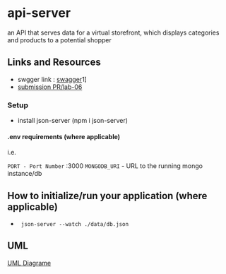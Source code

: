 # api-server
an API that serves data for a virtual storefront, which displays categories and products to a potential shopper 


 ## Links and Resources
- swgger link : [swagger](https://app.swaggerhub.com/apis/SondosMatahen/swagger/0.)1]
 - [submission PR/lab-06 ](https://github.com/Reham-401-advanced-javascript/api-server/pull/5)
 

### Setup

- install json-server (npm i json-server)

 #### .env requirements (where applicable)
  i.e.

  `PORT - Port Number` :3000
  `MONGODB_URI` - URL to the running mongo instance/db

  ## How to initialize/run your application (where applicable)
   * ` json-server --watch ./data/db.json`

 

## UML

[UML Diagrame ](assest/uml-06.jpg)